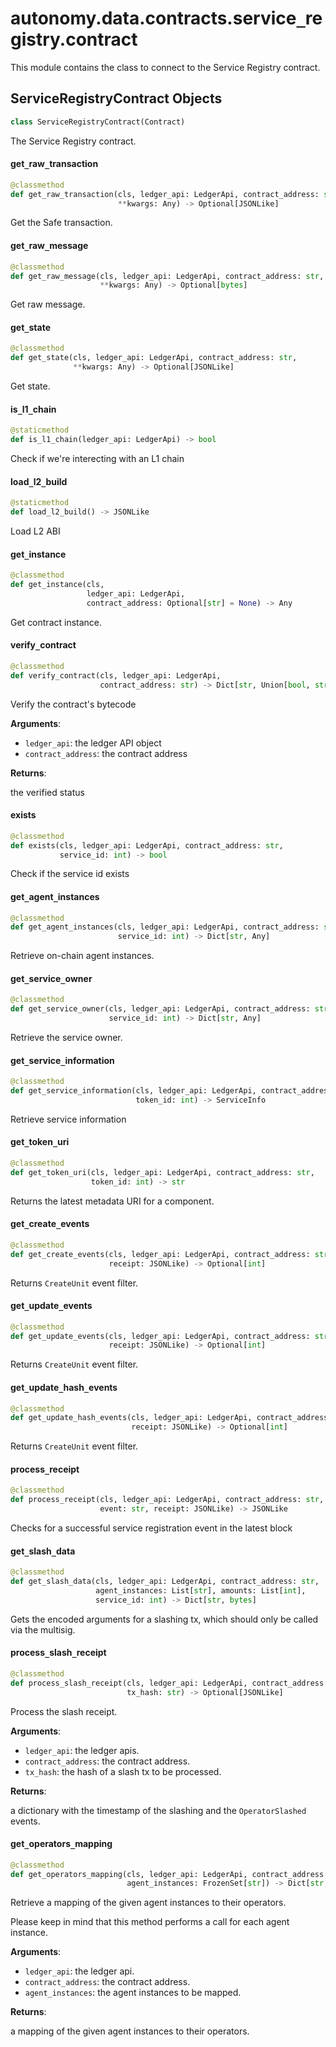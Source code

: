 <a id="autonomy.data.contracts.service_registry.contract"></a>

# autonomy.data.contracts.service`_`registry.contract

This module contains the class to connect to the Service Registry contract.

<a id="autonomy.data.contracts.service_registry.contract.ServiceRegistryContract"></a>

## ServiceRegistryContract Objects

```python
class ServiceRegistryContract(Contract)
```

The Service Registry contract.

<a id="autonomy.data.contracts.service_registry.contract.ServiceRegistryContract.get_raw_transaction"></a>

#### get`_`raw`_`transaction

```python
@classmethod
def get_raw_transaction(cls, ledger_api: LedgerApi, contract_address: str,
                        **kwargs: Any) -> Optional[JSONLike]
```

Get the Safe transaction.

<a id="autonomy.data.contracts.service_registry.contract.ServiceRegistryContract.get_raw_message"></a>

#### get`_`raw`_`message

```python
@classmethod
def get_raw_message(cls, ledger_api: LedgerApi, contract_address: str,
                    **kwargs: Any) -> Optional[bytes]
```

Get raw message.

<a id="autonomy.data.contracts.service_registry.contract.ServiceRegistryContract.get_state"></a>

#### get`_`state

```python
@classmethod
def get_state(cls, ledger_api: LedgerApi, contract_address: str,
              **kwargs: Any) -> Optional[JSONLike]
```

Get state.

<a id="autonomy.data.contracts.service_registry.contract.ServiceRegistryContract.is_l1_chain"></a>

#### is`_`l1`_`chain

```python
@staticmethod
def is_l1_chain(ledger_api: LedgerApi) -> bool
```

Check if we're interecting with an L1 chain

<a id="autonomy.data.contracts.service_registry.contract.ServiceRegistryContract.load_l2_build"></a>

#### load`_`l2`_`build

```python
@staticmethod
def load_l2_build() -> JSONLike
```

Load L2 ABI

<a id="autonomy.data.contracts.service_registry.contract.ServiceRegistryContract.get_instance"></a>

#### get`_`instance

```python
@classmethod
def get_instance(cls,
                 ledger_api: LedgerApi,
                 contract_address: Optional[str] = None) -> Any
```

Get contract instance.

<a id="autonomy.data.contracts.service_registry.contract.ServiceRegistryContract.verify_contract"></a>

#### verify`_`contract

```python
@classmethod
def verify_contract(cls, ledger_api: LedgerApi,
                    contract_address: str) -> Dict[str, Union[bool, str]]
```

Verify the contract's bytecode

**Arguments**:

- `ledger_api`: the ledger API object
- `contract_address`: the contract address

**Returns**:

the verified status

<a id="autonomy.data.contracts.service_registry.contract.ServiceRegistryContract.exists"></a>

#### exists

```python
@classmethod
def exists(cls, ledger_api: LedgerApi, contract_address: str,
           service_id: int) -> bool
```

Check if the service id exists

<a id="autonomy.data.contracts.service_registry.contract.ServiceRegistryContract.get_agent_instances"></a>

#### get`_`agent`_`instances

```python
@classmethod
def get_agent_instances(cls, ledger_api: LedgerApi, contract_address: str,
                        service_id: int) -> Dict[str, Any]
```

Retrieve on-chain agent instances.

<a id="autonomy.data.contracts.service_registry.contract.ServiceRegistryContract.get_service_owner"></a>

#### get`_`service`_`owner

```python
@classmethod
def get_service_owner(cls, ledger_api: LedgerApi, contract_address: str,
                      service_id: int) -> Dict[str, Any]
```

Retrieve the service owner.

<a id="autonomy.data.contracts.service_registry.contract.ServiceRegistryContract.get_service_information"></a>

#### get`_`service`_`information

```python
@classmethod
def get_service_information(cls, ledger_api: LedgerApi, contract_address: str,
                            token_id: int) -> ServiceInfo
```

Retrieve service information

<a id="autonomy.data.contracts.service_registry.contract.ServiceRegistryContract.get_token_uri"></a>

#### get`_`token`_`uri

```python
@classmethod
def get_token_uri(cls, ledger_api: LedgerApi, contract_address: str,
                  token_id: int) -> str
```

Returns the latest metadata URI for a component.

<a id="autonomy.data.contracts.service_registry.contract.ServiceRegistryContract.get_create_events"></a>

#### get`_`create`_`events

```python
@classmethod
def get_create_events(cls, ledger_api: LedgerApi, contract_address: str,
                      receipt: JSONLike) -> Optional[int]
```

Returns `CreateUnit` event filter.

<a id="autonomy.data.contracts.service_registry.contract.ServiceRegistryContract.get_update_events"></a>

#### get`_`update`_`events

```python
@classmethod
def get_update_events(cls, ledger_api: LedgerApi, contract_address: str,
                      receipt: JSONLike) -> Optional[int]
```

Returns `CreateUnit` event filter.

<a id="autonomy.data.contracts.service_registry.contract.ServiceRegistryContract.get_update_hash_events"></a>

#### get`_`update`_`hash`_`events

```python
@classmethod
def get_update_hash_events(cls, ledger_api: LedgerApi, contract_address: str,
                           receipt: JSONLike) -> Optional[int]
```

Returns `CreateUnit` event filter.

<a id="autonomy.data.contracts.service_registry.contract.ServiceRegistryContract.process_receipt"></a>

#### process`_`receipt

```python
@classmethod
def process_receipt(cls, ledger_api: LedgerApi, contract_address: str,
                    event: str, receipt: JSONLike) -> JSONLike
```

Checks for a successful service registration event in the latest block

<a id="autonomy.data.contracts.service_registry.contract.ServiceRegistryContract.get_slash_data"></a>

#### get`_`slash`_`data

```python
@classmethod
def get_slash_data(cls, ledger_api: LedgerApi, contract_address: str,
                   agent_instances: List[str], amounts: List[int],
                   service_id: int) -> Dict[str, bytes]
```

Gets the encoded arguments for a slashing tx, which should only be called via the multisig.

<a id="autonomy.data.contracts.service_registry.contract.ServiceRegistryContract.process_slash_receipt"></a>

#### process`_`slash`_`receipt

```python
@classmethod
def process_slash_receipt(cls, ledger_api: LedgerApi, contract_address: str,
                          tx_hash: str) -> Optional[JSONLike]
```

Process the slash receipt.

**Arguments**:

- `ledger_api`: the ledger apis.
- `contract_address`: the contract address.
- `tx_hash`: the hash of a slash tx to be processed.

**Returns**:

a dictionary with the timestamp of the slashing and the `OperatorSlashed` events.

<a id="autonomy.data.contracts.service_registry.contract.ServiceRegistryContract.get_operators_mapping"></a>

#### get`_`operators`_`mapping

```python
@classmethod
def get_operators_mapping(cls, ledger_api: LedgerApi, contract_address: str,
                          agent_instances: FrozenSet[str]) -> Dict[str, str]
```

Retrieve a mapping of the given agent instances to their operators.

Please keep in mind that this method performs a call for each agent instance.

**Arguments**:

- `ledger_api`: the ledger api.
- `contract_address`: the contract address.
- `agent_instances`: the agent instances to be mapped.

**Returns**:

a mapping of the given agent instances to their operators.


